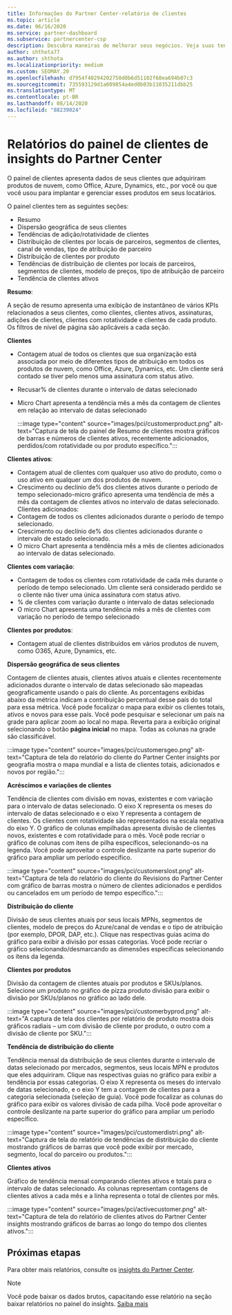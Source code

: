 ```yaml
---
title: Informações do Partner Center-relatório de clientes
ms.topic: article
ms.date: 06/16/2020
ms.service: partner-dashboard
ms.subservice: partnercenter-csp
description: Descubra maneiras de melhorar seus negócios. Veja suas tendências específicas do cliente por geografia, por produto e outros atributos.
author: shthota77
ms.author: shthota
ms.localizationpriority: medium
ms.custom: SEOMAY.20
ms.openlocfilehash: d7954f40294202750d0b6d51102f68ea694b07c3
ms.sourcegitcommit: 735593129d1a009854a4ed0b03b11035211dbb25
ms.translationtype: MT
ms.contentlocale: pt-BR
ms.lasthandoff: 08/14/2020
ms.locfileid: "88239024"
---
```

# <a name="customers-dashboard-reports-from-partner-center-insights"></a>Relatórios do painel de clientes de insights do Partner Center

O painel de clientes apresenta dados de seus clientes que adquiriram produtos de nuvem, como Office, Azure, Dynamics, etc., por você ou que você usou para implantar e gerenciar esses produtos em seus locatários. 
 
O painel clientes tem as seguintes seções: 

- Resumo  
- Dispersão geográfica de seus clientes 
- Tendências de adição/rotatividade de clientes 
- Distribuição de clientes por locais de parceiros, segmentos de clientes, canal de vendas, tipo de atribuição de parceiro 
- Distribuição de clientes por produto 
- Tendências de distribuição de clientes por locais de parceiros, segmentos de clientes, modelo de preços, tipo de atribuição de parceiro 
- Tendência de clientes ativos 

**Resumo**:

A seção de resumo apresenta uma exibição de instantâneo de vários KPIs relacionados a seus clientes, como clientes, clientes ativos, assinaturas, adições de clientes, clientes com rotatividade e clientes de cada produto. Os filtros de nível de página são aplicáveis a cada seção.

**Clientes**

- Contagem atual de todos os clientes que sua organização está associada por meio de diferentes tipos de atribuição em todos os produtos de nuvem, como Office, Azure, Dynamics, etc. Um cliente será contado se tiver pelo menos uma assinatura com status ativo.  
- Recusar% de clientes durante o intervalo de datas selecionado 
- Micro Chart apresenta a tendência mês a mês da contagem de clientes em relação ao intervalo de datas selecionado

  :::image type="content" source="images/pci/customerproduct.png" alt-text="Captura de tela do painel de Resumo de clientes mostra gráficos de barras e números de clientes ativos, recentemente adicionados, perdidos/com rotatividade ou por produto específico.":::

**Clientes ativos**:

- Contagem atual de clientes com qualquer uso ativo do produto, como o uso ativo em qualquer um dos produtos de nuvem.
- Crescimento ou declínio de% dos clientes ativos durante o período de tempo selecionado-micro gráfico apresenta uma tendência de mês a mês da contagem de clientes ativos no intervalo de datas selecionado.
Clientes adicionados:
- Contagem de todos os clientes adicionados durante o período de tempo selecionado.
- Crescimento ou declínio de% dos clientes adicionados durante o intervalo de estado selecionado.
- O micro Chart apresenta a tendência mês a mês de clientes adicionados ao intervalo de datas selecionado.

**Clientes com variação**:
- Contagem de todos os clientes com rotatividade de cada mês durante o período de tempo selecionado. Um cliente será considerado perdido se o cliente não tiver uma única assinatura com status ativo. 
- % de clientes com variação durante o intervalo de datas selecionado 
- O micro Chart apresenta uma tendência mês a mês de clientes com variação no período de tempo selecionado 
 
**Clientes por produtos**:
- Contagem atual de clientes distribuídos em vários produtos de nuvem, como O365, Azure, Dynamics, etc.  

**Dispersão geográfica de seus clientes**

Contagem de clientes atuais, clientes ativos atuais e clientes recentemente adicionados durante o intervalo de datas selecionado são mapeadas geograficamente usando o país do cliente. As porcentagens exibidas abaixo da métrica indicam a contribuição percentual desse país do total para essa métrica. Você pode focalizar o mapa para exibir os clientes totais, ativos e novos para esse país. Você pode pesquisar e selecionar um país na grade para aplicar zoom ao local no mapa. Reverta para a exibição original selecionando o botão **página inicial** no mapa. Todas as colunas na grade são classificável.  

:::image type="content" source="images/pci/customersgeo.png" alt-text="Captura de tela do relatório do cliente do Partner Center insights por geografia mostra o mapa mundial e a lista de clientes totais, adicionados e novos por região.":::

**Acréscimos e variações de clientes**

Tendência de clientes com divisão em novas, existentes e com variação para o intervalo de datas selecionado. O eixo X representa os meses do intervalo de datas selecionado e o eixo Y representa a contagem de clientes. Os clientes com rotatividade são representados na escala negativa do eixo Y. O gráfico de colunas empilhadas apresenta divisão de clientes novos, existentes e com rotatividade para o mês. Você pode recriar o gráfico de colunas com itens de pilha específicos, selecionando-os na legenda. Você pode aproveitar o controle deslizante na parte superior do gráfico para ampliar um período específico. 

:::image type="content" source="images/pci/customerslost.png" alt-text="Captura de tela do relatório do cliente do Revisions do Partner Center com gráfico de barras mostra o número de clientes adicionados e perdidos ou cancelados em um período de tempo específico.":::

**Distribuição do cliente**

Divisão de seus clientes atuais por seus locais MPNs, segmentos de clientes, modelo de preços do Azure/canal de vendas e o tipo de atribuição (por exemplo, DPOR, DAP, etc.). Clique nas respectivas guias acima do gráfico para exibir a divisão por essas categorias. Você pode recriar o gráfico selecionando/desmarcando as dimensões específicas selecionando os itens da legenda. 

**Clientes por produtos**

Divisão da contagem de clientes atuais por produtos e SKUs/planos. Selecione um produto no gráfico de pizza produto divisão para exibir o divisão por SKUs/planos no gráfico ao lado dele.

:::image type="content" source="images/pci/customerbyprod.png" alt-text="A captura de tela dos clientes por relatório de produto mostra dois gráficos radiais – um com divisão de cliente por produto, o outro com a divisão de cliente por SKU.":::

**Tendência de distribuição do cliente** 

Tendência mensal da distribuição de seus clientes durante o intervalo de datas selecionado por mercados, segmentos, seus locais MPN e produtos que eles adquiriram. Clique nas respectivas guias no gráfico para exibir a tendência por essas categorias. O eixo X representa os meses do intervalo de datas selecionado, e o eixo Y tem a contagem de clientes para a categoria selecionada (seleção de guia). Você pode focalizar as colunas do gráfico para exibir os valores divisão de cada pilha. Você pode aproveitar o controle deslizante na parte superior do gráfico para ampliar um período específico.   

:::image type="content" source="images/pci/customerdistri.png" alt-text="Captura de tela do relatório de tendências de distribuição do cliente mostrando gráficos de barras que você pode exibir por mercado, segmento, local do parceiro ou produtos.":::

**Clientes ativos**

Gráfico de tendência mensal comparando clientes ativos e totais para o intervalo de datas selecionado. As colunas representam contagens de clientes ativos a cada mês e a linha representa o total de clientes por mês. 

:::image type="content" source="images/pci/activecustomer.png" alt-text="Captura de tela do relatório de clientes ativos do Partner Center insights mostrando gráficos de barras ao longo do tempo dos clientes ativos.":::

## <a name="next-steps"></a>Próximas etapas

Para obter mais relatórios, consulte os [insights do Partner Center](partner-center-insights.md).

>[!NOTE] 
> Você pode baixar os dados brutos, capacitando esse relatório na seção baixar relatórios no painel do insights. [Saiba mais](pci-download-reports.md) 
